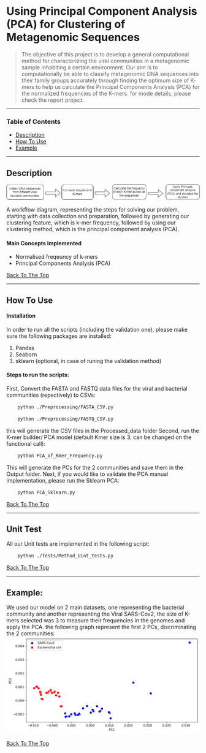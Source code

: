 # Using Principal Component Analysis (PCA) for Clustering of Metagenomic Sequences


> The objective of this project is to develop a general computational method for characterizing the viral communities in a metagenomic sample inhabiting a certain environment. Our aim is to computationally be able to classify metagenomic DNA sequences into their family groups accurately through finding the optimum size of K-mers to help us calculate the Principal Components Analysis (PCA) for the normalized frequencies of the K-mers. for mode details, please check the report project.

---

### Table of Contents

- [Description](#description)
- [How To Use](#how-to-use)
- [Example](#example)
---

## Description

![A workflow diagram.](https://github.com/Nourah-Salem/2022-CPBS-Preliminary-Exam-Day-3/blob/main/Images/2022-CPBS-Preliminary-Exam-Day-3%20workflow.png)

A workflow diagram, representing the steps for solving our problem, starting with data collection and preparation, followed by generating  our clustering feature, which is k-mer frequency, followed by using our clustering method, which is the principal component analysis (PCA).
#### Main Concepts Implemented 

- Normalised freqeuncy of k-mers
- Principal Components Analysis (PCA)

[Back To The Top](#read-me-template)

---

## How To Use

#### Installation
In order to run all the scripts (including the validation one), please make sure the following packages are installed:
1. Pandas
2. Seaborn
3. sklearn (optional, in case of runing the validation method)


#### Steps to run the scripts:
First, Convert the FASTA and FASTQ data files for the viral and bacterial communities (repectively) to CSVs:   
```html
    python ./Preprocessing/FASTA_CSV.py
```
```html
    python ./Preprocessing/FASTQ_CSV.py
```
this will generate the CSV files in the Processed_data folder
Second, run the K-mer builder/ PCA model (default Kmer size is 3, can be changed on the functional call):
```html
    python PCA_of_Kmer_Frequency.py
```
This will generate the PCs for the 2 communities and save them in the Output folder.
Next, if you would like to validate the PCA manual implementation, please run the Sklearn PCA:
```html
    python PCA_Sklearn.py
```

[Back To The Top](#read-me-template)

---

## Unit Test
All our Unit tests are implemented in the following script:
```html
    python ./Tests/Method_Uint_tests.py
```

[Back To The Top](#read-me-template)

---

## Example:

We used our model on 2 main datasets, one representing the bacterial community and another representing the Viral SARS-Cov2, the size of K-mers selected was 3 to measure their frequencies in the genomes and apply the PCA. the following graph represent the first 2 PCs, discriminating the 2 communities:  
![output](https://github.com/Nourah-Salem/2022-CPBS-Preliminary-Exam-Day-3/blob/main/Images/pca_sklearn.png)

[Back To The Top](#read-me-template)
